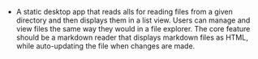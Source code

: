 - A static desktop app that reads alls for reading files from a given directory and then displays them in a list view. Users can manage and view files the same way they would in a file explorer. The core feature should be a markdown reader that displays markdown files as HTML, while auto-updating the file when changes are made. 